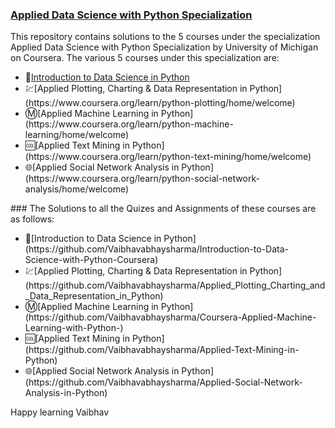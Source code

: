 ### [Applied Data Science with Python Specialization](https://www.coursera.org/programs/jecrc-university-ma-mmj0q/browse?productId=xKZ-Rh0LEeaVXQ4hxYGBZw&productType=s12n&query=applied+data+science+with&showMiniModal=true)
This repository contains solutions to the 5 courses under the specialization Applied Data Science with Python Specialization by University of Michigan on Coursera.
The various 5 courses under this specialization are:
<ul>
<li>🔰<a href="https://www.coursera.org/learn/python-data-analysis/home/welcome">Introduction to Data Science in Python</a></li>
<li>💹[Applied Plotting, Charting & Data Representation in Python](https://www.coursera.org/learn/python-plotting/home/welcome)</li>
<li>Ⓜ[Applied Machine Learning in Python](https://www.coursera.org/learn/python-machine-learning/home/welcome)</li>
<li>🆒[Applied Text Mining in Python](https://www.coursera.org/learn/python-text-mining/home/welcome)</li>
<li>🌐[Applied Social Network Analysis in Python](https://www.coursera.org/learn/python-social-network-analysis/home/welcome)</li>
</ul>
### The Solutions to all the Quizes and Assignments of these courses are as follows:
<ul>
<li>🔰[Introduction to Data Science in Python](https://github.com/Vaibhavabhaysharma/Introduction-to-Data-Science-with-Python-Coursera)</li>
<li>💹[Applied Plotting, Charting & Data Representation in Python](https://github.com/Vaibhavabhaysharma/Applied_Plotting_Charting_and_Data_Representation_in_Python)</li>
<li>Ⓜ[Applied Machine Learning in Python](https://github.com/Vaibhavabhaysharma/Coursera-Applied-Machine-Learning-with-Python-)</li>
<li>🆒[Applied Text Mining in Python](https://github.com/Vaibhavabhaysharma/Applied-Text-Mining-in-Python)</li>
<li>🌐[Applied Social Network Analysis in Python](https://github.com/Vaibhavabhaysharma/Applied-Social-Network-Analysis-in-Python)</li>
</ul>  
Happy learning Vaibhav
